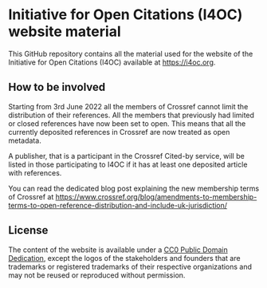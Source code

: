 # Initiative for Open Citations (I4OC) website material

This GitHub repository contains all the material used for the website of the Initiative for Open Citations (I4OC) available at https://i4oc.org.

## How to be involved

Starting from 3rd June 2022 all the members of Crossref cannot limit the distribution of their references. All the members that previously had limited or closed references have now been set to open. This means that all the currently deposited references in Crossref are now treated as open metadata.  

A publisher, that is a participant in the Crossref Cited-by service, will be listed in those participating to I4OC if it has at least one deposited article with references.  

You can read the dedicated blog post explaining the new membership terms of Crossref at https://www.crossref.org/blog/amendments-to-membership-terms-to-open-reference-distribution-and-include-uk-jurisdiction/

## License

The content of the website is available under a [CC0 Public Domain Dedication](https://creativecommons.org/publicdomain/zero/1.0/), except the logos of the stakeholders and founders that are trademarks or registered trademarks of their respective organizations and may not be reused or reproduced without permission.
